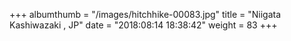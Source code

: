 +++
albumthumb = "/images/hitchhike-00083.jpg"
title = "Niigata Kashiwazaki , JP"
date = "2018:08:14 18:38:42"
weight = 83
+++
